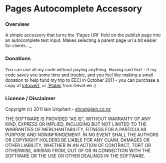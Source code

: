 # Pages Autocomplete Accessory

### Overview

A simple accessory that turns the 'Pages URI' field on the publish page into an autocomplete text input. Makes selecting a parent page uri a bit easier for clients..._

### Donations

You can use all my code without paying anything. Having said that - if my code saves you some time and trouble, and you feel like making a small donation to help fund my trip to EECI in October 2011 - you can purchase a copy of [Introvert](http://devot-ee.com/add-ons/introvert/), or ['Plates](http://devot-ee.com/add-ons/plates/) from Devot:ee :)

### License / Disclaimer

Copyright (c) 2011 Iain Urquhart - shout@iain.co.nz

THE SOFTWARE IS PROVIDED "AS IS", WITHOUT WARRANTY OF ANY KIND, EXPRESS OR
IMPLIED, INCLUDING BUT NOT LIMITED TO THE WARRANTIES OF MERCHANTABILITY,
FITNESS FOR A PARTICULAR PURPOSE AND NONINFRINGEMENT. IN NO EVENT SHALL THE
AUTHORS OR COPYRIGHT HOLDERS BE LIABLE FOR ANY CLAIM, DAMAGES OR OTHER
LIABILITY, WHETHER IN AN ACTION OF CONTRACT, TORT OR OTHERWISE, ARISING FROM,
OUT OF OR IN CONNECTION WITH THE SOFTWARE OR THE USE OR OTHER DEALINGS IN
THE SOFTWARE.